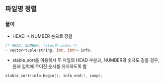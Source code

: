 ## 파일명 정렬

### 풀이
- HEAD -> NUMBER 순으로 정렬
```c++
/* HEAD, NUMBER, files의 index */
- vector<tuple<string, int, int>> info;
```

- stable_sort를 이용해서 두 파일의 HEAD 부분과, NUMBER의 숫자도 같을 경우, 원래 입력에 주어진 순서를 유지하도록 함
```c++
stable_sort(info.begin(), info.end(), comp);
```